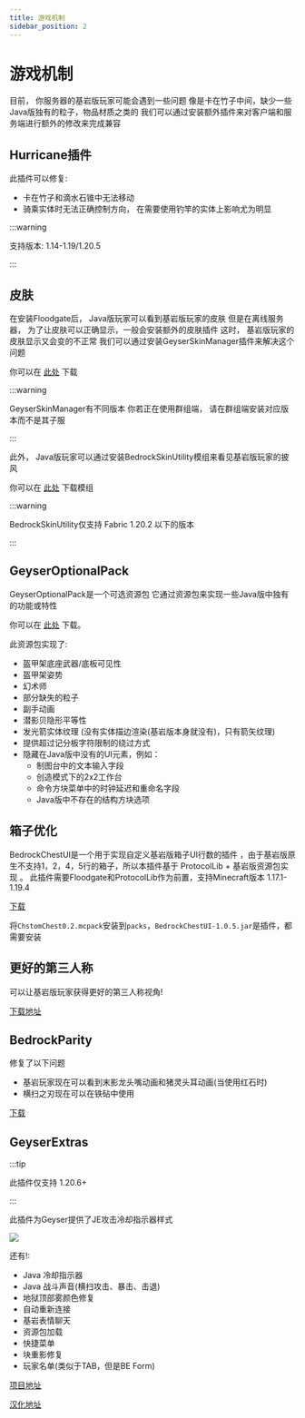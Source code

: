```yaml
---
title: 游戏机制
sidebar_position: 2
---
```


# 游戏机制

目前， 你服务器的基岩版玩家可能会遇到一些问题
像是卡在竹子中间，缺少一些Java版独有的粒子，物品材质之类的
我们可以通过安装额外插件来对客户端和服务端进行额外的修改来完成兼容

## Hurricane插件

此插件可以修复:

- 卡在竹子和滴水石锥中无法移动
- 骑乘实体时无法正确控制方向， 在需要使用钓竿的实体上影响尤为明显

:::warning

支持版本: 1.14-1.19/1.20.5

:::

## 皮肤

在安装Floodgate后， Java版玩家可以看到基岩版玩家的皮肤
但是在离线服务器， 为了让皮肤可以正确显示，一般会安装额外的皮肤插件
这时， 基岩版玩家的皮肤显示又会变的不正常
我们可以通过安装GeyserSkinManager插件来解决这个问题

你可以在 [此处](https://github.com/Camotoy/GeyserSkinManager/releases) 下载

:::warning

GeyserSkinManager有不同版本
你若正在使用群组端， 请在群组端安装对应版本而不是其子服

:::

此外， Java版玩家可以通过安装BedrockSkinUtility模组来看见基岩版玩家的披风

你可以在 [此处](https://github.com/Camotoy/BedrockSkinUtility) 下载模组

:::warning

BedrockSkinUtility仅支持 Fabric 1.20.2 以下的版本

:::

## GeyserOptionalPack

GeyserOptionalPack是一个可选资源包
它通过资源包来实现一些Java版中独有的功能或特性

你可以在 [此处](https://download.geysermc.org/v2/projects/geyseroptionalpack/versions/latest/builds/latest/downloads/geyseroptionalpack)
下载。

此资源包实现了:

- 盔甲架底座武器/底板可见性
- 盔甲架姿势
- 幻术师
- 部分缺失的粒子
- 副手动画
- 潜影贝隐形平等性
- 发光箭实体纹理 (没有实体描边渲染(基岩版本身就没有)，只有箭矢纹理)
- 提供超过记分板字符限制的绕过方式
- 隐藏在Java版中没有的UI元素，例如：
  - 制图台中的文本输入字段
  - 创造模式下的2x2工作台
  - 命令方块菜单中的时钟延迟和重命名字段
  - Java版中不存在的结构方块选项

## 箱子优化

BedrockChestUI是一个用于实现自定义基岩版箱子UI行数的插件 ，由于基岩版原生不支持1，2，4，5行的箱子，所以本插件基于 ProtocolLib + 基岩版资源包实现 。
此插件需要Floodgate和ProtocolLib作为前置，支持Minecraft版本 1.17.1-1.19.4

[下载](https://gitee.com/xi-bohan/BedrockChestUI/releases/tag/BedrockChestUI)

将```ChstomChest0.2.mcpack```安装到```packs```，```BedrockChestUI-1.0.5.jar```是插件，都需要安装

## 更好的第三人称

可以让基岩版玩家获得更好的第三人称视角!

[下载地址](https://github.com/lilingfengdev/GeyserBetterBedrockThirdPerson/releases/tag/latest)

## BedrockParity

修复了以下问题

- 基岩玩家现在可以看到末影龙头嘴动画和猪灵头耳动画(当使用红石时)
- 横扫之刃现在可以在铁砧中使用

[下载](https://github.com/tbyt/BedrockParity/releases/tag/release)

## GeyserExtras

:::tip

此插件仅支持 1.20.6+

:::

此插件为Geyser提供了JE攻击冷却指示器样式

![](_image/GeyserExtras.gif)

还有!:

- Java 冷却指示器
- Java 战斗声音(横扫攻击、暴击、击退)
- 地狱顶部雾颜色修复
- 自动重新连接
- 基岩表情聊天
- 资源包加载
- 快捷菜单
- 块重影修复
- 玩家名单(类似于TAB，但是BE Form)

[项目地址](https://github.com/GeyserExtras/GeyserExtras)

[汉化地址](https://github.com/lilingfengdev/GeyserExtrasCN)
